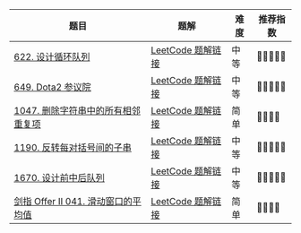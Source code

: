 | 题目                                                         | 题解                                                         | 难度 | 推荐指数 |
| ------------------------------------------------------------ | ------------------------------------------------------------ | ---- | -------- |
| [622. 设计循环队列](https://leetcode.cn/problems/design-circular-queue/) | [LeetCode 题解链接](https://leetcode.cn/problems/design-circular-queue/solution/by-ac_oier-y11p/) | 中等 | 🤩🤩🤩🤩🤩    |
| [649. Dota2 参议院](https://leetcode.cn/problems/dota2-senate/) | [LeetCode 题解链接](https://leetcode.cn/problems/dota2-senate/solutions/2402101/gong-shui-san-xie-jie-he-shu-ju-jie-gou-x581k/) | 中等 | 🤩🤩🤩🤩🤩    |
| [1047. 删除字符串中的所有相邻重复项](https://leetcode-cn.com/problems/remove-all-adjacent-duplicates-in-string/) | [LeetCode 题解链接](https://leetcode-cn.com/problems/remove-all-adjacent-duplicates-in-string/solution/cong-30-dao-100wu-chong-shi-xian-jie-jue-vkah/) | 简单 | 🤩🤩🤩🤩     |
| [1190. 反转每对括号间的子串](https://leetcode-cn.com/problems/reverse-substrings-between-each-pair-of-parentheses/) | [LeetCode 题解链接](https://leetcode-cn.com/problems/reverse-substrings-between-each-pair-of-parentheses/solution/gong-shui-san-xie-shi-yong-shuang-duan-d-r35q/) | 中等 | 🤩🤩🤩🤩🤩    |
| [1670. 设计前中后队列](https://leetcode.cn/problems/design-front-middle-back-queue/) | [LeetCode 题解链接](https://leetcode.cn/problems/design-front-middle-back-queue/solutions/2544779/gong-shui-san-xie-qing-xi-gao-xiao-de-qu-o0eq/?envType=daily-question&envId=2023-11-28) | 中等 | 🤩🤩🤩🤩🤩    |
| [剑指 Offer II 041. 滑动窗口的平均值](https://leetcode.cn/problems/qIsx9U/) | [LeetCode 题解链接](https://leetcode.cn/problems/qIsx9U/solution/by-ac_oier-g5ha/) | 简单 | 🤩🤩🤩🤩     |

